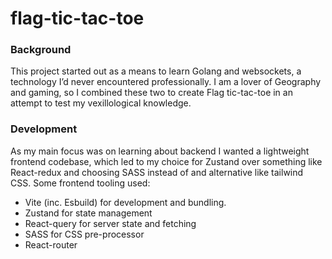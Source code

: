 # flag-tic-tac-toe
### Background
This project started out as a means to learn Golang and websockets, a technology I’d never encountered professionally. I am a lover of Geography and gaming, so I combined these two to create Flag tic-tac-toe in an attempt to test my vexillological knowledge.

### Development
As my main focus was on learning about backend I wanted a lightweight frontend codebase, which led to my choice for Zustand over something like React-redux and choosing SASS instead of and alternative like tailwind CSS. Some frontend tooling used:
- Vite (inc. Esbuild) for development and bundling.
- Zustand for state management
- React-query for server state and fetching
- SASS for CSS pre-processor
- React-router

 
